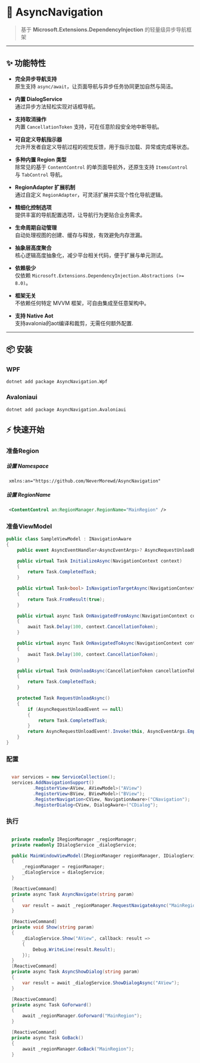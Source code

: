 # 🚀 AsyncNavigation


> 基于 **Microsoft.Extensions.DependencyInjection** 的轻量级异步导航框架

---

## ✨ 功能特性

-  **完全异步导航支持**  
  原生支持 `async/await`，让页面导航与异步任务协同更加自然与简洁。

-  **内置 DialogService**  
  通过异步方法轻松实现对话框导航。

-  **支持取消操作**  
  内置 `CancellationToken` 支持，可在任意阶段安全地中断导航。

-  **可自定义导航指示器**  
  允许开发者自定义导航过程的视觉反馈，用于指示加载、异常或完成等状态。

-  **多种内置 Region 类型**  
  除常见的基于 `ContentControl` 的单页面导航外，还原生支持 `ItemsControl` 与 `TabControl` 导航。

-  **RegionAdapter 扩展机制**  
  通过自定义 `RegionAdapter`，可灵活扩展并实现个性化导航逻辑。

-  **精细化控制选项**  
  提供丰富的导航配置选项，让导航行为更贴合业务需求。

-  **生命周期自动管理**  
  自动处理视图的创建、缓存与释放，有效避免内存泄漏。

-  **抽象层高度聚合**  
  核心逻辑高度抽象化，减少平台相关代码，便于扩展与单元测试。

-  **依赖极少**  
  仅依赖 `Microsoft.Extensions.DependencyInjection.Abstractions (>= 8.0)`。

-  **框架无关**  
  不依赖任何特定 MVVM 框架，可自由集成至任意架构中。

-  **支持 Native Aot**  
  支持avalonia的aot编译和裁剪，无需任何额外配置.

---

## 📦 安装

### WPF
```bash
dotnet add package AsyncNavigation.Wpf
```

### Avaloniaui
```bash
dotnet add package AsyncNavigation.Avaloniaui
```

## ⚡ 快速开始

### 准备Region

##### 设置 Namespace
```
 xmlns:an="https://github.com/NeverMorewd/AsyncNavigation"
```
##### 设置 RegionName
```xml
 <ContentControl an:RegionManager.RegionName="MainRegion" />
```

### 准备ViewModel
```csharp
public class SampleViewModel : INavigationAware
{
    public event AsyncEventHandler<AsyncEventArgs>? AsyncRequestUnloadEvent;

    public virtual Task InitializeAsync(NavigationContext context)
    {
        return Task.CompletedTask;
    }

    public virtual Task<bool> IsNavigationTargetAsync(NavigationContext context)
    {
        return Task.FromResult(true);
    }

    public virtual async Task OnNavigatedFromAsync(NavigationContext context)
    {
        await Task.Delay(100, context.CancellationToken);
    }

    public virtual async Task OnNavigatedToAsync(NavigationContext context)
    {
        await Task.Delay(100, context.CancellationToken);
    }

    public virtual Task OnUnloadAsync(CancellationToken cancellationToken)
    {
        return Task.CompletedTask;
    }

    protected Task RequestUnloadAsync()
    {
        if (AsyncRequestUnloadEvent == null)
        {
            return Task.CompletedTask;
        }
        return AsyncRequestUnloadEvent!.Invoke(this, AsyncEventArgs.Empty);
    }
}

```

### 配置
```csharp

  var services = new ServiceCollection();
  services.AddNavigationSupport()
          .RegisterView<AView, AViewModel>("AView")
          .RegisterView<BView, BViewModel>("BView");
          .RegisterNavigation<CView, NavigationAware>("CNavigation");
          .RegisterDialog<CView, DialogAware>("CDialog");

```
### 执行
```csharp

  private readonly IRegionManager _regionManager;
  private readonly IDialogService _dialogService;

  public MainWindowViewModel(IRegionManager regionManager, IDialogService dialogService)
  {
      _regionManager = regionManager;
      _dialogService = dialogService;
  }

  [ReactiveCommand]
  private async Task AsyncNavigate(string param)
  {
      var result = await _regionManager.RequestNavigateAsync("MainRegion", "AView");
  }

  [ReactiveCommand]
  private void Show(string param)
  {
      _dialogService.Show("AView", callback: result => 
      {
          Debug.WriteLine(result.Result);
      });
  }
  [ReactiveCommand]
  private async Task AsyncShowDialog(string param)
  {
      var result = await _dialogService.ShowDialogAsync("AView");
  }

  [ReactiveCommand]
  private async Task GoForward()
  {
      await _regionManager.GoForward("MainRegion");
  }

  [ReactiveCommand]
  private async Task GoBack()
  {
      await _regionManager.GoBack("MainRegion");
  }

```
